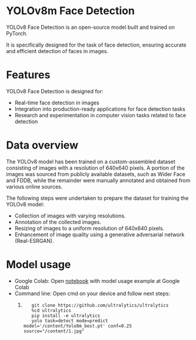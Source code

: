 # YOLOv8m Face Detection

YOLOv8 Face Detection is an open-source model built and trained on PyTorch. 

It is specifically designed for the task of face detection, ensuring accurate and efficient detection of faces in images.

# Features
YOLOv8 Face Detection is designed for:

* Real-time face detection in images
* Integration into production-ready applications for face detection tasks
* Research and experimentation in computer vision tasks related to face detection

# Data overview

The YOLOv8 model has been trained on a custom-assembled dataset consisting of images with a resolution of 640x640 pixels. A portion of the images was sourced from publicly available datasets, such as Wider Face and FDDB, while the remainder were manually annotated and obtained from various online sources.

The following steps were undertaken to prepare the dataset for training the YOLOv8 model:

* Collection of images with varying resolutions.
* Annotation of the collected images.
* Resizing of images to a uniform resolution of 640x640 pixels.
* Enhancement of image quality using a generative adversarial network (Real-ESRGAN).

# Model usage

* Google Colab: Open [notebook](https://colab.research.google.com/drive/1LcrJfTsC_CDC2DUgko5_to1ufcNJ3T18#scrollTo=79XnCgP3GnPv) with model usage example at Google Colab
* Command line: Open cmd on your device and follow next steps:
  1. ```pip install -r requirements.txt
        git clone https://github.com/ultralytics/ultralytics
        %cd ultralytics
        pip install -e ultralytics
        yolo task=detect mode=predict model='/content/Yolo8m_best.pt' conf=0.25 source="/content/1.jpg"
